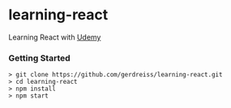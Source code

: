 # learning-react

Learning React with [Udemy](https://www.udemy.com/react-redux/)

### Getting Started

```
> git clone https://github.com/gerdreiss/learning-react.git
> cd learning-react
> npm install
> npm start
```
